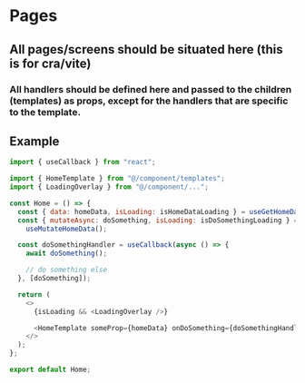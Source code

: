 # Pages

## All pages/screens should be situated here (this is for cra/vite)

### All handlers should be defined here and passed to the children (templates) as props, except for the handlers that are specific to the template.

## Example

```js
import { useCallback } from "react";

import { HomeTemplate } from "@/component/templates";
import { LoadingOverlay } from "@/component/...";

const Home = () => {
  const { data: homeData, isLoading: isHomeDataLoading } = useGetHomeData();
  const { mutateAsync: doSomething, isLoading: isDoSomethingLoading } =
    useMutateHomeData();

  const doSomethingHandler = useCallback(async () => {
    await doSomething();

    // do something else
  }, [doSomething]);

  return (
    <>
      {isLoading && <LoadingOverlay />}

      <HomeTemplate someProp={homeData} onDoSomething={doSomethingHandler} />
    </>
  );
};

export default Home;
```
